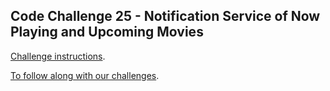 ## Code Challenge 25 - Notification Service of Now Playing and Upcoming Movies

[Challenge instructions](https://pybit.es/articles/codechallenge25/).

[To follow along with our challenges](https://github.com/pybites/challenges/blob/master/INSTALL.md).

